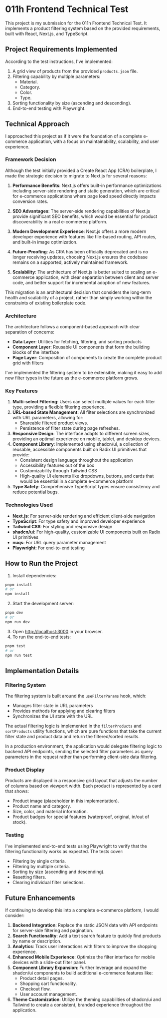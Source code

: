 # 011h Frontend Technical Test

This project is my submission for the 011h Frontend Technical Test. It implements a product filtering system based on the provided requirements, built with React, Next.js, and TypeScript.

## Project Requirements Implemented

According to the test instructions, I've implemented:

1.  A grid view of products from the provided `products.json` file.
2.  Filtering capability by multiple parameters:
    - Material.
    - Category.
    - Color.
    - Type.
3.  Sorting functionality by size (ascending and descending).
4.  End-to-end testing with Playwright.

## Technical Approach

I approached this project as if it were the foundation of a complete e-commerce application, with a focus on maintainability, scalability, and user experience.

### Framework Decision

Although the test initially provided a Create React App (CRA) boilerplate, I made the strategic decision to migrate to Next.js for several reasons:

1.  **Performance Benefits**: Next.js offers built-in performance optimizations including server-side rendering and static generation, which are critical for e-commerce applications where page load speed directly impacts conversion rates.

2.  **SEO Advantages**: The server-side rendering capabilities of Next.js provide significant SEO benefits, which would be essential for product discoverability in a real e-commerce platform.

3.  **Modern Development Experience**: Next.js offers a more modern developer experience with features like file-based routing, API routes, and built-in image optimization.

4.  **Future-Proofing**: As CRA has been officially deprecated and is no longer receiving updates, choosing Next.js ensures the codebase remains on a supported, actively maintained framework.

5.  **Scalability**: The architecture of Next.js is better suited to scaling an e-commerce application, with clear separation between client and server code, and better support for incremental adoption of new features.

This migration is an architectural decision that considers the long-term health and scalability of a project, rather than simply working within the constraints of existing boilerplate code.

### Architecture

The architecture follows a component-based approach with clear separation of concerns:

- **Data Layer**: Utilities for fetching, filtering, and sorting products
- **Component Layer**: Reusable UI components that form the building blocks of the interface
- **Page Layer**: Composition of components to create the complete product grid with filters

I've implemented the filtering system to be extensible, making it easy to add new filter types in the future as the e-commerce platform grows.

### Key Features

1.  **Multi-select Filtering**: Users can select multiple values for each filter type, providing a flexible filtering experience.
2.  **URL-based State Management**: All filter selections are synchronized with URL parameters, allowing for:
    - Shareable filtered product views.
    - Persistence of filter state during page refreshes.
3.  **Responsive Design**: The interface adapts to different screen sizes, providing an optimal experience on mobile, tablet, and desktop devices.
4.  **Component Library**: Implemented using shadcn/ui, a collection of reusable, accessible components built on Radix UI primitives that provide:
    - Consistent design language throughout the application
    - Accessibility features out of the box
    - Customizability through Tailwind CSS
    - High-quality UI elements like dropdowns, buttons, and cards that would be essential in a complete e-commerce platform
5.  **Type Safety**: Comprehensive TypeScript types ensure consistency and reduce potential bugs.

### Technologies Used

- **Next.js**: For server-side rendering and efficient client-side navigation
- **TypeScript**: For type safety and improved developer experience
- **Tailwind CSS**: For styling and responsive design
- **shadcn/ui**: For high-quality, customizable UI components built on Radix UI primitives
- **nuqs**: For URL query parameter management
- **Playwright**: For end-to-end testing

## How to Run the Project

1.  Install dependencies:

```bash
pnpm install
# or
npm install
```

2.  Start the development server:

```bash
pnpm dev
# or
npm run dev
```

3.  Open [http://localhost:3000](http://localhost:3000) in your browser.
4.  To run the end-to-end tests:

```bash
pnpm test
# or
npm run test
```

## Implementation Details

### Filtering System

The filtering system is built around the `useFilterParams` hook, which:

- Manages filter state in URL parameters
- Provides methods for applying and clearing filters
- Synchronizes the UI state with the URL

The actual filtering logic is implemented in the `filterProducts` and `sortProducts` utility functions, which are pure functions that take the current filter state and product data and return the filtered/sorted results.

In a production environment, the application would delegate filtering logic to backend API endpoints, sending the selected filter parameters as query parameters in the request rather than performing client-side data filtering.

### Product Display

Products are displayed in a responsive grid layout that adjusts the number of columns based on viewport width. Each product is represented by a card that shows:

- Product image (placeholder in this implementation).
- Product name and category.
- Size, color, and material information.
- Product badges for special features (waterproof, original, in/out of stock).

### Testing

I've implemented end-to-end tests using Playwright to verify that the filtering functionality works as expected. The tests cover:

- Filtering by single criteria.
- Filtering by multiple criteria.
- Sorting by size (ascending and descending).
- Resetting filters.
- Clearing individual filter selections.

## Future Enhancements

If continuing to develop this into a complete e-commerce platform, I would consider:

1.  **Backend Integration**: Replace the static JSON data with API endpoints for server-side filtering and pagination.
2.  **Search Functionality**: Add a text search feature to quickly find products by name or description.
3.  **Analytics**: Track user interactions with filters to improve the shopping experience.
4.  **Enhanced Mobile Experience**: Optimize the filter interface for mobile devices with a slide-out filter panel.
5.  **Component Library Expansion**: Further leverage and expand the shadcn/ui components to build additional e-commerce features like:
    - Product detail pages.
    - Shopping cart functionality.
    - Checkout flow.
    - User account management.
6.  **Theme Customization**: Utilize the theming capabilities of shadcn/ui and Tailwind to create a consistent, branded experience throughout the application.
